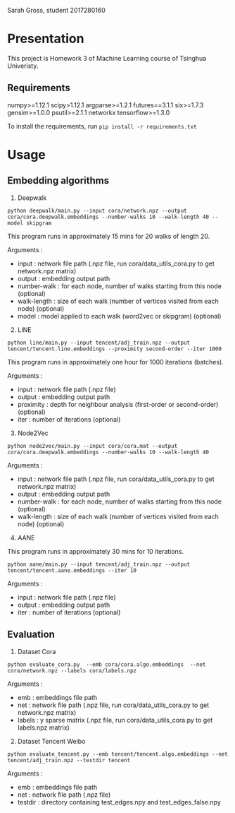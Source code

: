 Sarah Gross, student 2017280160


# Presentation

This project is Homework 3 of Machine Learning course of Tsinghua Univeristy.

## Requirements

numpy>=1.12.1
scipy>1.12.1
argparse>=1.2.1
futures==3.1.1
six>=1.7.3
gensim>=1.0.0
psutil>=2.1.1
networkx
tensorflow>=1.3.0

To install the requirements, run ```pip install -r requirements.txt```

# Usage

## Embedding algorithms

1) Deepwalk

```python deepwalk/main.py --input cora/network.npz --output cora/cora.deepwalk.embeddings --number-walks 10 --walk-length 40 --model skipgram```

This program runs in approximately 15 mins for 20 walks of length 20.

Arguments :
* input : network file path (.npz file, run cora/data_utils_cora.py to get network.npz matrix)
* output : embedding output path
* number-walk : for each node, number of walks starting from this node  (optional)
* walk-length : size of each walk (number of vertices visited from each node)  (optional)
* model : model applied to each walk (word2vec or skipgram)  (optional)

2) LINE

```python line/main.py --input tencent/adj_train.npz --output tencent/tencent.line.embeddings --proximity second-order --iter 1000```

This program runs in approximately one hour for 1000 iterations (batches).

Arguments :
* input : network file path (.npz file)
* output : embedding output path
* proximity : depth for neighbour analysis (first-order or second-order) (optional)
* iter : number of iterations (optional)

3) Node2Vec

```python node2vec/main.py --input cora/cora.mat --output cora/cora.deepwalk.embeddings --number-walks 10 --walk-length 40```

Arguments :
* input : network file path (.npz file, run cora/data_utils_cora.py to get network.npz matrix)
* output : embedding output path
* number-walk : for each node, number of walks starting from this node  (optional)
* walk-length : size of each walk (number of vertices visited from each node)  (optional)

4) AANE

This program runs in approximately 30 mins for 10 iterations.

```python aane/main.py --input tencent/adj_train.npz --output tencent/tencent.aane.embeddings --iter 10```

Arguments :
* input : network file path (.npz file)
* output : embedding output path
* iter : number of iterations (optional)


## Evaluation

1) Dataset Cora

```python evaluate_cora.py  --emb cora/cora.algo.embeddings  --net cora/network.npz --labels cora/labels.npz```

Arguments :
* emb : embeddings file path
* net : network file path (.npz file, run cora/data_utils_cora.py to get network.npz matrix)
* labels : y sparse matrix (.npz file, run cora/data_utils_cora.py to get labels.npz matrix)

2) Dataset Tencent Weibo

```python evaluate_tencent.py --emb tencent/tencent.algo.embeddings --net tencent/adj_train.npz --testdir tencent```

Arguments :
* emb : embeddings file path
* net : network file path (.npz file)
* testdir : directory containing test_edges.npy and test_edges_false.npy
